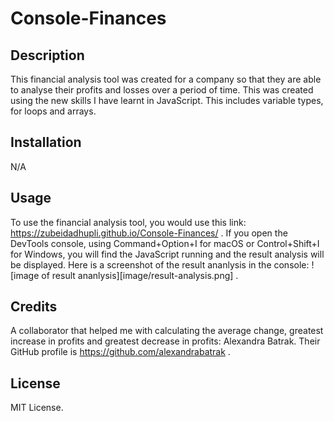 # Console-Finances

## Description

This financial analysis tool was created for a company so that they are able to analyse their profits and losses over a period of time. This was created using the new skills I have learnt in JavaScript. This includes variable types, for loops and arrays.

## Installation

N/A

## Usage

To use the financial analysis tool, you would use this link: https://zubeidadhupli.github.io/Console-Finances/ . If you open the DevTools console, using Command+Option+I for macOS or Control+Shift+I for Windows, you will find the JavaScript running and the result analysis will be displayed. Here is a screenshot of the result ananlysis in the console: ![image of result ananlysis][image/result-analysis.png] .

## Credits

A collaborator that helped me with calculating the average change, greatest increase in profits and greatest decrease in profits: Alexandra Batrak. Their GitHub profile is https://github.com/alexandrabatrak .

## License

MIT License.